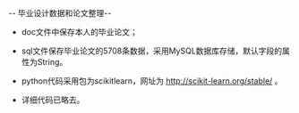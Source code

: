 
-- 毕业设计数据和论文整理--

* doc文件中保存本人的毕业论文；

* sql文件保存毕业论文的5708条数据，采用MySQL数据库存储，默认字段的属性为String。

* python代码采用包为scikitlearn，网址为 http://scikit-learn.org/stable/ 。

* 详细代码已略去。
